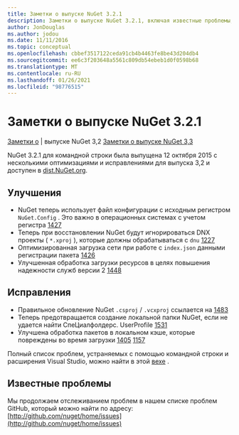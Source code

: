 ```yaml
---
title: Заметки о выпуске NuGet 3.2.1
description: Заметки о выпуске NuGet 3.2.1, включая известные проблемы, исправления ошибок, добавленные функции и DCR.
author: JonDouglas
ms.author: jodou
ms.date: 11/11/2016
ms.topic: conceptual
ms.openlocfilehash: cbbef3517122ceda91cb4b4463fe8be43d204db4
ms.sourcegitcommit: ee6c3f203648a5561c809db54ebeb1d0f0598b68
ms.translationtype: MT
ms.contentlocale: ru-RU
ms.lasthandoff: 01/26/2021
ms.locfileid: "98776515"
---
```

# <a name="nuget-321-release-notes"></a>Заметки о выпуске NuGet 3.2.1

[Заметки о](../release-notes/nuget-3.2.md)  |  выпуске NuGet 3,2 [Заметки о выпуске NuGet 3,3](../release-notes/nuget-3.3.md)

NuGet 3.2.1 для командной строки была выпущена 12 октября 2015 с несколькими оптимизациями и исправлениями для выпуска 3,2 и доступен в [dist.NuGet.org](http://dist.nuget.org/index.html).

## <a name="improvements"></a>Улучшения

* NuGet теперь использует файл конфигурации с исходным регистром `NuGet.Config` .  Это важно в операционных системах с учетом регистра [1427](https://github.com/NuGet/Home/issues/1427)
* Теперь при восстановлении NuGet будут игнорироваться DNX проекты ( `*.xproj` ), которые должны обрабатываться с `dnu` [1227](https://github.com/NuGet/Home/issues/1227)
* Оптимизированная загрузка сети при работе с `index.json` данными регистрации пакета [1426](https://github.com/NuGet/Home/issues/1426)
* Улучшенная обработка загрузки ресурсов в целях повышения надежности служб версии 2 [1448](https://github.com/NuGet/Home/issues/1448)

## <a name="fixes"></a>Исправления

* Правильное обновление NuGet `.csproj` / `.vcxproj` ссылается на [1483](https://github.com/NuGet/Home/issues/1483)
* Теперь предотвращается создание локальной папки NuGet, если не удается найти СпеЦиалфолдерс. UserProfile [1531](https://github.com/NuGet/Home/issues/1531)
* Улучшена обработка пакетов в локальном кэше, которые повреждены во время загрузки [1405](https://github.com/NuGet/Home/issues/1405) [1157](https://github.com/NuGet/Home/issues/1157)

Полный список проблем, устраняемых с помощью командной строки и расширения Visual Studio, можно найти в этой [вехе](https://github.com/NuGet/Home/issues?q=milestone%3A3.2.1+is%3Aclosed) .

## <a name="known-issues"></a>Известные проблемы

Мы продолжаем отслеживанием проблем в нашем списке проблем GitHub, который можно найти по адресу: [http://github.com/nuget/home/issues](http://github.com/nuget/home/issues)